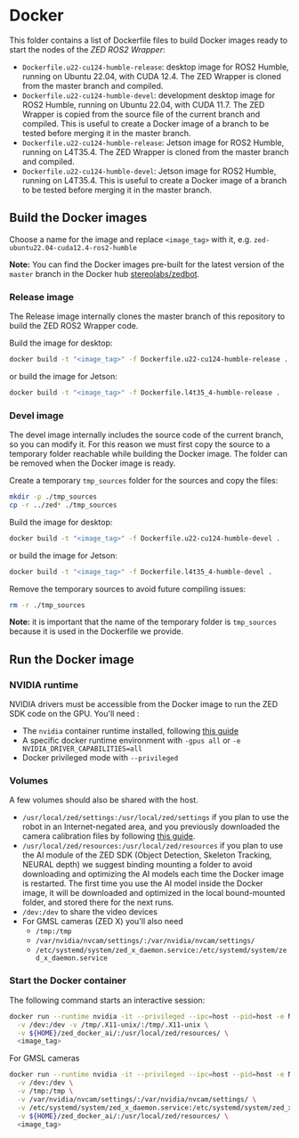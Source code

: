 # Docker

This folder contains a list of Dockerfile files to build Docker images ready to start the nodes of the *ZED ROS2 Wrapper*:

* `Dockerfile.u22-cu124-humble-release`: desktop image for ROS2 Humble, running on Ubuntu 22.04, with CUDA 12.4. The ZED Wrapper is cloned from the master branch and compiled.
* `Dockerfile.u22-cu124-humble-devel`: development desktop image for ROS2 Humble, running on Ubuntu 22.04, with CUDA 11.7. The ZED Wrapper is copied from the source file of the current branch and compiled. This is useful to create a Docker image of a branch to be tested before merging it in the master branch.
* `Dockerfile.u22-cu124-humble-release`: Jetson image for ROS2 Humble, running on L4T35.4. The ZED Wrapper is cloned from the master branch and compiled.
* `Dockerfile.u22-cu124-humble-devel`: Jetson image for ROS2 Humble, running on L4T35.4. This is useful to create a Docker image of a branch to be tested before merging it in the master branch.

## Build the Docker images

Choose a name for the image and replace `<image_tag>` with it, e.g. `zed-ubuntu22.04-cuda12.4-ros2-humble`

**Note:** You can find the Docker images pre-built for the latest version of the `master` branch in the Docker hub [stereolabs/zedbot](https://hub.docker.com/r/stereolabs/zedbot).

### Release image

The Release image internally clones the master branch of this repository to build the ZED ROS2 Wrapper code.

Build the image for desktop:
```bash
docker build -t "<image_tag>" -f Dockerfile.u22-cu124-humble-release .
```

or build the image for Jetson:

```bash
docker build -t "<image_tag>" -f Dockerfile.l4t35_4-humble-release .
```

### Devel image

The devel image internally includes the source code of the current branch, so you can modify it. For this reason we must first copy the source to a temporary folder reachable while building the Docker image. The folder can be removed when the Docker image is ready.

Create a temporary `tmp_sources` folder for the sources and copy the files:

```bash
mkdir -p ./tmp_sources
cp -r ../zed* ./tmp_sources
```

Build the image for desktop:

```bash
docker build -t "<image_tag>" -f Dockerfile.u22-cu124-humble-devel .
```

or build the image for Jetson:

```bash
docker build -t "<image_tag>" -f Dockerfile.l4t35_4-humble-devel .
```

Remove the temporary sources to avoid future compiling issues:

```bash
rm -r ./tmp_sources
```

**Note:** it is important that the name of the temporary folder is `tmp_sources` because it is used in the Dockerfile we provide.

## Run the Docker image

### NVIDIA runtime
NVIDIA drivers must be accessible from the Docker image to run the ZED SDK code on the GPU. You'll need :

- The `nvidia` container runtime installed, following [this guide](https://www.stereolabs.com/docs/docker/install-guide-linux/#nvidia-docker)
- A specific docker runtime environment with `-gpus all` or `-e NVIDIA_DRIVER_CAPABILITIES=all`
- Docker privileged mode with `--privileged`


### Volumes
A few volumes should also be shared with the host.
- `/usr/local/zed/settings:/usr/local/zed/settings` if you plan to use the robot in an Internet-negated area, and you previously downloaded the camera calibration files by following [this guide](https://support.stereolabs.com/hc/en-us/articles/21614848880791-How-can-I-use-the-ZED-with-Docker-on-a-robot-with-no-internet-connection). 
- `/usr/local/zed/resources:/usr/local/zed/resources` if you plan to use the AI module of the ZED SDK (Object Detection, Skeleton Tracking, NEURAL depth) we suggest binding mounting a folder to avoid downloading and optimizing the AI models each time the Docker image is restarted. The first time you use the AI model inside the Docker image, it will be downloaded and optimized in the local bound-mounted folder, and stored there for the next runs.
- `/dev:/dev` to share the video devices
- For GMSL cameras (ZED X) you'll also need
  - `/tmp:/tmp`
  - `/var/nvidia/nvcam/settings/:/var/nvidia/nvcam/settings/`
  - `/etc/systemd/system/zed_x_daemon.service:/etc/systemd/system/zed_x_daemon.service` 

### Start the Docker container

The following command starts an interactive session:

```bash
docker run --runtime nvidia -it --privileged --ipc=host --pid=host -e NVIDIA_DRIVER_CAPABILITIES=all -e DISPLAY \
  -v /dev:/dev -v /tmp/.X11-unix/:/tmp/.X11-unix \
  -v ${HOME}/zed_docker_ai/:/usr/local/zed/resources/ \
  <image_tag>
```

For GMSL cameras

```bash
docker run --runtime nvidia -it --privileged --ipc=host --pid=host -e NVIDIA_DRIVER_CAPABILITIES=all -e DISPLAY \
  -v /dev:/dev \
  -v /tmp:/tmp \
  -v /var/nvidia/nvcam/settings/:/var/nvidia/nvcam/settings/ \
  -v /etc/systemd/system/zed_x_daemon.service:/etc/systemd/system/zed_x_daemon.service \
  -v ${HOME}/zed_docker_ai/:/usr/local/zed/resources/ \
  <image_tag>
```
